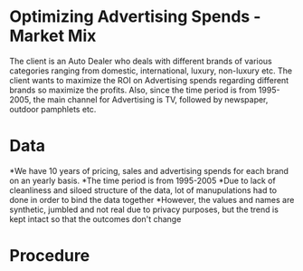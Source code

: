 # Optimizing Advertising Spends - Market Mix 
 

The client is an Auto Dealer who deals with different brands of various categories ranging from domestic, international, luxury, non-luxury etc. 
The client wants to maximize the ROI on Advertising spends regarding different brands so maximize the profits. Also, since the time period is from 1995-2005, the main channel for Advertising is TV, followed by newspaper, outdoor pamphlets etc. 


# Data 
*We have 10 years of pricing, sales and advertising spends for each brand on an yearly basis. 
*The time period is from 1995-2005 
*Due to lack of cleanliness and siloed structure of the data, lot of manupulations had to done in order to bind the data together 
*However, the values and names are synthetic, jumbled and not real due to privacy purposes, but the trend is kept intact so that the outcomes don't change 

# Procedure 


